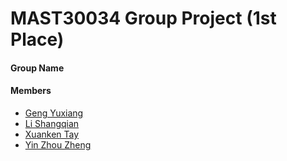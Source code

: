 # MAST30034 Group Project (1st Place)

#### Group Name

#### Members
* [Geng Yuxiang](https://gitlab.eng.unimelb.edu.au/yuxiangg)
* [Li Shangqian](https://gitlab.eng.unimelb.edu.au/shangqianl)
* [Xuanken Tay](https://gitlab.eng.unimelb.edu.au/xuankent)
* [Yin Zhou Zheng](https://gitlab.eng.unimelb.edu.au/yinz5)
